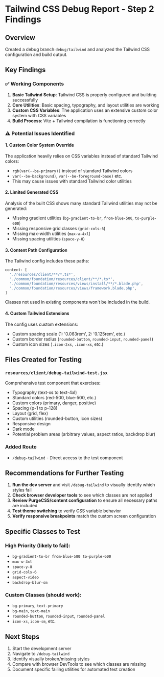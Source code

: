 # Tailwind CSS Debug Report - Step 2 Findings

## Overview
Created a debug branch `debug/tailwind` and analyzed the Tailwind CSS configuration and build output.

## Key Findings

### ✅ Working Components
1. **Basic Tailwind Setup**: Tailwind CSS is properly configured and building successfully
2. **Core Utilities**: Basic spacing, typography, and layout utilities are working
3. **Custom CSS Variables**: The application uses an extensive custom color system with CSS variables
4. **Build Process**: Vite + Tailwind compilation is functioning correctly

### ⚠️ Potential Issues Identified

#### 1. **Custom Color System Override**
The application heavily relies on CSS variables instead of standard Tailwind colors:
- `rgb(var(--be-primary))` instead of standard Tailwind colors
- `var(--be-background)`, `var(--be-foreground-base)` etc.
- This may cause issues with standard Tailwind color utilities

#### 2. **Limited Generated CSS**
Analysis of the built CSS shows many standard Tailwind utilities may not be generated:
- Missing gradient utilities (`bg-gradient-to-br`, `from-blue-500`, `to-purple-600`)
- Missing responsive grid classes (`grid-cols-6`)
- Missing max-width utilities (`max-w-4xl`)
- Missing spacing utilities (`space-y-8`)

#### 3. **Content Path Configuration**
The Tailwind config includes these paths:
```javascript
content: [
  './resources/client/**/*.ts*',
  './common/foundation/resources/client/**/*.ts*',
  './common/foundation/resources/views/install/**/*.blade.php',
  './common/foundation/resources/views/framework.blade.php',
]
```
Classes not used in existing components won't be included in the build.

#### 4. **Custom Tailwind Extensions**
The config uses custom extensions:
- Custom spacing scale (1: '0.063rem', 2: '0.125rem', etc.)
- Custom border radius (`rounded-button`, `rounded-input`, `rounded-panel`)
- Custom icon sizes (`.icon-2xs`, `.icon-xs`, etc.)

## Files Created for Testing

### `resources/client/debug-tailwind-test.jsx`
Comprehensive test component that exercises:
- Typography (text-xs to text-4xl)
- Standard colors (red-500, blue-500, etc.)
- Custom colors (primary, danger, positive)
- Spacing (p-1 to p-128)
- Layout (grid, flex)
- Custom utilities (rounded-button, icon sizes)
- Responsive design
- Dark mode
- Potential problem areas (arbitrary values, aspect ratios, backdrop blur)

### Added Route
- `/debug-tailwind` - Direct access to the test component

## Recommendations for Further Testing

1. **Run the dev server** and visit `/debug-tailwind` to visually identify which styles fail
2. **Check browser developer tools** to see which classes are not applied
3. **Review PurgeCSS/content configuration** to ensure all necessary paths are included
4. **Test theme switching** to verify CSS variable behavior
5. **Verify responsive breakpoints** match the custom screen configuration

## Specific Classes to Test

### High Priority (likely to fail):
- `bg-gradient-to-br from-blue-500 to-purple-600`
- `max-w-4xl`
- `space-y-8`
- `grid-cols-6`
- `aspect-video`
- `backdrop-blur-sm`

### Custom Classes (should work):
- `bg-primary`, `text-primary`
- `bg-main`, `text-main`
- `rounded-button`, `rounded-input`, `rounded-panel`
- `icon-xs`, `icon-sm`, etc.

## Next Steps

1. Start the development server
2. Navigate to `/debug-tailwind` 
3. Identify visually broken/missing styles
4. Compare with browser DevTools to see which classes are missing
5. Document specific failing utilities for automated test creation
